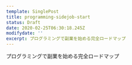 ```yaml
---
template: SinglePost
title: programming-sidejob-start
status: Draft
date: 2020-02-25T06:30:18.245Z
modifydate: ''
excerpt: プログラミングで副業を始める完全ロードマップ
---
```

プログラミングで副業を始める完全ロードマップ
